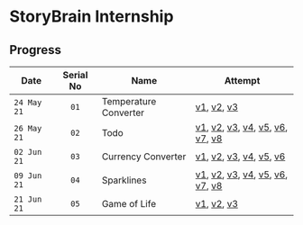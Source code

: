# StoryBrain Internship

## Progress

|     Date      |  Serial No    | Name                         | Attempt                                                                                        |
| ------------- |      :-:      | ---------------------------- | ---------------------------------------------------------------------------------------------- |
| ``24 May 21`` |     ``01``    | Temperature Converter        | [v1][1-v1], [v2][1-v2], [v3][1-v3]                                                             |
| ``26 May 21`` |     ``02``    | Todo                         | [v1][2-v1], [v2][2-v2], [v3][2-v3], [v4][2-v4], [v5][2-v5], [v6][2-v6], [v7][2-v7], [v8][2-v8] |
| ``02 Jun 21`` |     ``03``    | Currency Converter           | [v1][3-v1], [v2][3-v2], [v3][3-v3], [v4][3-v4], [v5][3-v5], [v6][3-v6]                         |
| ``09 Jun 21`` |     ``04``    | Sparklines                   | [v1][4-v1], [v2][4-v2], [v3][4-v3], [v4][4-v4], [v5][4-v5], [v6][4-v6], [v7][4-v7], [v8][4-v8] |
| ``21 Jun 21`` |     ``05``    | Game of Life                 | [v1][5-v1], [v2][5-v2], [v3][5-v3]                                                             |

[1-v1]: https://fc-converter.surge.sh/
[1-v2]: https://fc-converter-v2.surge.sh/
[1-v3]: https://fc-converter-v3.surge.sh/
[2-v1]: https://todo-v1.surge.sh/
[2-v2]: https://todo-v2.surge.sh/
[2-v3]: https://todo-v3.surge.sh/
[2-v4]: https://todo-v4.surge.sh/
[2-v5]: https://todo-v5.surge.sh/
[2-v6]: https://todo-v6.surge.sh/
[2-v7]: https://todo-v7.surge.sh/
[2-v8]: https://todo-v8.surge.sh/
[3-v1]: https://currency-converter-v1.surge.sh/
[3-v2]: https://currency-converter-v2.surge.sh/
[3-v3]: https://currency-converter-v3.surge.sh/
[3-v4]: https://currency-converter-v4.surge.sh/
[3-v5]: https://currency-converter-v5.surge.sh/
[3-v6]: https://currency-converter-v6.surge.sh/
[4-v1]: https://sparklines-v1.surge.sh/
[4-v2]: https://sparklines-v2.surge.sh/
[4-v3]: https://sparklines-v3.surge.sh/
[4-v4]: https://sparklines-v4.surge.sh/
[4-v5]: https://sparklines-v5.surge.sh/
[4-v6]: https://sparklines-v6.surge.sh/
[4-v7]: https://sparklines-v7.surge.sh/
[4-v8]: https://sparklines-v8.surge.sh/
[5-v1]: https://gameoflife-v1.surge.sh/
[5-v2]: https://gameoflife-v2.surge.sh/
[5-v3]: https://gameoflife-v3.surge.sh/